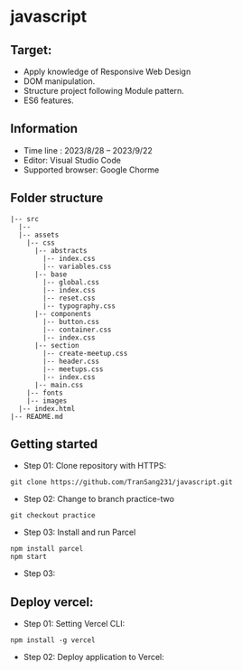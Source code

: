 # javascript

## Target: 
- Apply knowledge of Responsive Web Design
- DOM manipulation.
- Structure project following Module pattern.
- ES6 features.
## Information 
- Time line : 2023/8/28 – 2023/9/22 
- Editor: Visual Studio Code
- Supported browser: Google Chorme
## Folder structure
```
|-- src
  |-- 
  |-- assets
    |-- css
      |-- abstracts
        |-- index.css
        |-- variables.css
      |-- base
        |-- global.css
        |-- index.css
        |-- reset.css
        |-- typography.css
      |-- components
        |-- button.css
        |-- container.css
        |-- index.css
      |-- section
        |-- create-meetup.css
        |-- header.css
        |-- meetups.css
        |-- index.css
      |-- main.css
    |-- fonts
    |-- images
  |-- index.html
|-- README.md
```
## Getting started
- Step 01: Clone repository with HTTPS:
```
git clone https://github.com/TranSang231/javascript.git
```
- Step 02: Change to branch practice-two
```
git checkout practice
```
- Step 03: Install and run Parcel
```
npm install parcel
npm start
```
- Step 03:
## Deploy vercel:
- Step 01: Setting Vercel CLI:
```
npm install -g vercel
```
- Step 02: Deploy application to Vercel:

